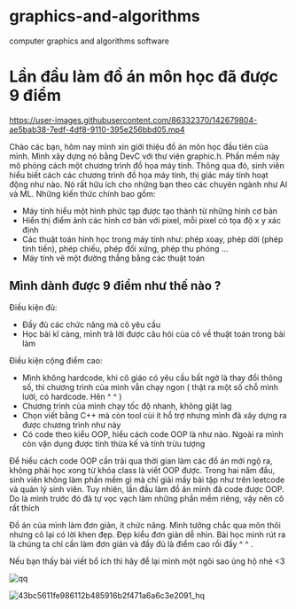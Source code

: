# graphics-and-algorithms
computer graphics and algorithms software  
# Lần đầu làm đồ án môn học đã được 9 điểm

https://user-images.githubusercontent.com/86332370/142679804-ae5bab38-7edf-4df8-9110-395e256bbd05.mp4  
  
Chào các bạn, hôm nay mình xin giới thiệu đồ án môn học đầu tiên của mình. Mình xây dựng nó bằng DevC với thư viện graphic.h. Phần mềm này mô phỏng cách một chương trình đồ họa máy tính. Thông qua đó, sinh viên hiểu biết cách các chương trình đồ họa máy tính, thị giác máy tính hoạt động như nào. Nó rất hữu ích cho những bạn theo các chuyên ngành như AI và ML. Những kiến thức chính bao gồm:  
- Máy tính hiểu một hình phức tạp được tạo thành từ những hình cơ bản
- Hiển thị điểm ảnh các hình cơ bản với pixel, mỗi pixel có tọa độ x y xác định
- Các thuật toán hình học trong máy tính như: phép xoay, phép dời (phép tịnh tiến), phép chiếu, phép đối xứng, phép thu phóng ...
- Máy tính vẽ một đường thẳng bằng các thuật toán  



## Mình dành được 9 điểm như thế nào ? 
Điều kiện đủ:    
+ Đầy đủ các chức năng mà cô yêu cầu
+ Học bài kĩ càng, mình trả lời được câu hỏi của cô về thuật toán trong bài làm  

Điều kiện cộng điểm cao:  
+ Mình không hardcode, khi cô giáo có yêu cầu bất ngờ là thay đổi thông số, thì chương trình của mình vẫn chạy ngon ( thật ra một số chỗ mình lười, có hardcode. Hên ^ ^ )
+ Chương trình của mình chạy tốc độ nhanh, không giật lag
+ Chọn viết bằng C++ mà còn tool cùi ít hỗ trợ nhưng mình đã xây dựng ra được chương trình như này
+ Có code theo kiểu OOP, hiểu cách code OOP là như nào. Ngoài ra mình còn vận dụng được tính thừa kế và tính trừu tượng  
   
Để hiểu cách code OOP cần trải qua thời gian làm các đồ án mới ngộ ra, không phải học xong từ khóa class là viết OOP được. Trong hai năm đầu, sinh viên không làm phần mềm gì mà chỉ giải mấy bài tập như trên leetcode và quản lý sinh viên. Tuy nhiên, lần đầu làm đồ án mình đã code được OOP. Do là mình trước đó đã tự vọc vạch làm những phần mềm riêng, vậy nên cô rất thích  

Đồ án của mình làm đơn giản, ít chức năng. Mình tưởng chắc qua môn thôi nhưng cô lại có lời khen đẹp. Đẹp kiểu đơn giản dễ nhìn. Bài học mình rút ra là chúng ta chỉ cần làm đơn giản và đầy đủ là điểm cao rồi đấy ^ ^ .

Nếu bạn thấy bài viết bổ ích thì hãy để lại mình một ngôi sao ủng hộ nhé <3 

![qq](https://user-images.githubusercontent.com/86332370/142961488-7f0ae3f2-3f8c-4527-9f71-3a237a9b065e.PNG)


![43bc5611fe986112b485916b2f471a6a6c3e2091_hq](https://user-images.githubusercontent.com/86332370/142888040-d9fee677-1a20-4f2c-817d-8baa119ae40d.gif)



